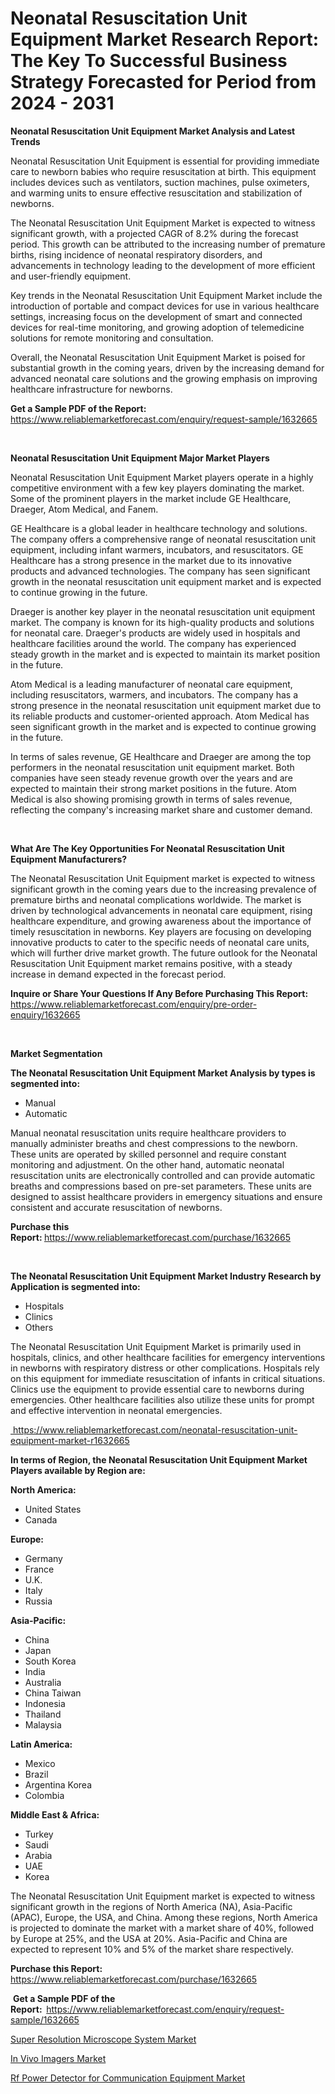 <p><h1>Neonatal Resuscitation Unit Equipment Market Research Report: The Key To Successful Business Strategy Forecasted for Period from 2024 - 2031</h1></p><p><strong>Neonatal Resuscitation Unit Equipment Market Analysis and Latest Trends</strong></p>
<p><p>Neonatal Resuscitation Unit Equipment is essential for providing immediate care to newborn babies who require resuscitation at birth. This equipment includes devices such as ventilators, suction machines, pulse oximeters, and warming units to ensure effective resuscitation and stabilization of newborns.</p><p>The Neonatal Resuscitation Unit Equipment Market is expected to witness significant growth, with a projected CAGR of 8.2% during the forecast period. This growth can be attributed to the increasing number of premature births, rising incidence of neonatal respiratory disorders, and advancements in technology leading to the development of more efficient and user-friendly equipment.</p><p>Key trends in the Neonatal Resuscitation Unit Equipment Market include the introduction of portable and compact devices for use in various healthcare settings, increasing focus on the development of smart and connected devices for real-time monitoring, and growing adoption of telemedicine solutions for remote monitoring and consultation.</p><p>Overall, the Neonatal Resuscitation Unit Equipment Market is poised for substantial growth in the coming years, driven by the increasing demand for advanced neonatal care solutions and the growing emphasis on improving healthcare infrastructure for newborns.</p></p>
<p><strong>Get a Sample PDF of the Report:&nbsp;</strong> <a href="https://www.reliablemarketforecast.com/enquiry/request-sample/1632665">https://www.reliablemarketforecast.com/enquiry/request-sample/1632665</a></p>
<p>&nbsp;</p>
<p><strong>Neonatal Resuscitation Unit Equipment Major Market Players</strong></p>
<p><p>Neonatal Resuscitation Unit Equipment Market players operate in a highly competitive environment with a few key players dominating the market. Some of the prominent players in the market include GE Healthcare, Draeger, Atom Medical, and Fanem.</p><p>GE Healthcare is a global leader in healthcare technology and solutions. The company offers a comprehensive range of neonatal resuscitation unit equipment, including infant warmers, incubators, and resuscitators. GE Healthcare has a strong presence in the market due to its innovative products and advanced technologies. The company has seen significant growth in the neonatal resuscitation unit equipment market and is expected to continue growing in the future.</p><p>Draeger is another key player in the neonatal resuscitation unit equipment market. The company is known for its high-quality products and solutions for neonatal care. Draeger's products are widely used in hospitals and healthcare facilities around the world. The company has experienced steady growth in the market and is expected to maintain its market position in the future.</p><p>Atom Medical is a leading manufacturer of neonatal care equipment, including resuscitators, warmers, and incubators. The company has a strong presence in the neonatal resuscitation unit equipment market due to its reliable products and customer-oriented approach. Atom Medical has seen significant growth in the market and is expected to continue growing in the future.</p><p>In terms of sales revenue, GE Healthcare and Draeger are among the top performers in the neonatal resuscitation unit equipment market. Both companies have seen steady revenue growth over the years and are expected to maintain their strong market positions in the future. Atom Medical is also showing promising growth in terms of sales revenue, reflecting the company's increasing market share and customer demand.</p></p>
<p>&nbsp;</p>
<p><strong>What Are The Key Opportunities For Neonatal Resuscitation Unit Equipment Manufacturers?</strong></p>
<p><p>The Neonatal Resuscitation Unit Equipment market is expected to witness significant growth in the coming years due to the increasing prevalence of premature births and neonatal complications worldwide. The market is driven by technological advancements in neonatal care equipment, rising healthcare expenditure, and growing awareness about the importance of timely resuscitation in newborns. Key players are focusing on developing innovative products to cater to the specific needs of neonatal care units, which will further drive market growth. The future outlook for the Neonatal Resuscitation Unit Equipment market remains positive, with a steady increase in demand expected in the forecast period.</p></p>
<p><strong>Inquire or Share Your Questions If Any Before Purchasing This Report:</strong> <a href="https://www.reliablemarketforecast.com/enquiry/pre-order-enquiry/1632665">https://www.reliablemarketforecast.com/enquiry/pre-order-enquiry/1632665</a></p>
<p>&nbsp;</p>
<p><strong>Market Segmentation</strong></p>
<p><strong>The Neonatal Resuscitation Unit Equipment Market Analysis by types is segmented into:</strong></p>
<p><ul><li>Manual</li><li>Automatic</li></ul></p>
<p><p>Manual neonatal resuscitation units require healthcare providers to manually administer breaths and chest compressions to the newborn. These units are operated by skilled personnel and require constant monitoring and adjustment. On the other hand, automatic neonatal resuscitation units are electronically controlled and can provide automatic breaths and compressions based on pre-set parameters. These units are designed to assist healthcare providers in emergency situations and ensure consistent and accurate resuscitation of newborns.</p></p>
<p><strong>Purchase this Report:&nbsp;</strong><a href="https://www.reliablemarketforecast.com/purchase/1632665">https://www.reliablemarketforecast.com/purchase/1632665</a></p>
<p>&nbsp;</p>
<p><strong>The Neonatal Resuscitation Unit Equipment Market Industry Research by Application is segmented into:</strong></p>
<p><ul><li>Hospitals</li><li>Clinics</li><li>Others</li></ul></p>
<p><p>The Neonatal Resuscitation Unit Equipment Market is primarily used in hospitals, clinics, and other healthcare facilities for emergency interventions in newborns with respiratory distress or other complications. Hospitals rely on this equipment for immediate resuscitation of infants in critical situations. Clinics use the equipment to provide essential care to newborns during emergencies. Other healthcare facilities also utilize these units for prompt and effective intervention in neonatal emergencies.</p></p>
<p><a href="https://www.reliablemarketforecast.com/neonatal-resuscitation-unit-equipment-market-r1632665">&nbsp;https://www.reliablemarketforecast.com/neonatal-resuscitation-unit-equipment-market-r1632665</a></p>
<p><strong>In terms of Region, the Neonatal Resuscitation Unit Equipment Market Players available by Region are:</strong></p>
<p>
    <p> <strong> North America: </strong>
        <ul>
            <li>United States</li>
            <li>Canada</li>
        </ul>
        </p> 
    <p> <strong> Europe: </strong>
        <ul>
            <li>Germany</li>
            <li>France</li>
            <li>U.K.</li>
            <li>Italy</li>
            <li>Russia</li>
        </ul>
        </p> 
    <p> <strong> Asia-Pacific: </strong>
        <ul>
            <li>China</li>
            <li>Japan</li>
            <li>South Korea</li>
            <li>India</li>
            <li>Australia</li>
            <li>China Taiwan</li>
            <li>Indonesia</li>
            <li>Thailand</li>
            <li>Malaysia</li>
        </ul>
        </p> 
    <p> <strong> Latin America: </strong>
        <ul>
            <li>Mexico</li>
            <li>Brazil</li>
            <li>Argentina Korea</li>
            <li>Colombia</li>
        </ul>
        </p> 
    <p> <strong> Middle East & Africa: </strong>
        <ul>
            <li>Turkey</li>
            <li>Saudi</li>
            <li>Arabia</li>
            <li>UAE</li>
            <li>Korea</li>
        </ul>
    </p>
    </p>
<p><p>The Neonatal Resuscitation Unit Equipment market is expected to witness significant growth in the regions of North America (NA), Asia-Pacific (APAC), Europe, the USA, and China. Among these regions, North America is projected to dominate the market with a market share of 40%, followed by Europe at 25%, and the USA at 20%. Asia-Pacific and China are expected to represent 10% and 5% of the market share respectively.</p></p>
<p><strong>Purchase this Report: </strong><a href="https://www.reliablemarketforecast.com/purchase/1632665">https://www.reliablemarketforecast.com/purchase/1632665</a></p>
<p>&nbsp;<strong>Get a Sample PDF of the Report:&nbsp;&nbsp;</strong><a href="https://www.reliablemarketforecast.com/enquiry/request-sample/1632665">https://www.reliablemarketforecast.com/enquiry/request-sample/1632665</a></p>
<p><strong></strong></p>
<p><p><a href="https://medium.com/@elisamohr1927/super-resolution-microscope-system-market-research-report-market-forecast-and-growth-prospects-141294f36616">Super Resolution Microscope System Market</a></p><p><a href="https://medium.com/@hsjri2637/global-in-vivo-imagers-market-size-is-expected-to-reach-at-a-cagr-of-12-3-17510200a6bf">In Vivo Imagers Market</a></p><p><a href="https://medium.com/@nettieboyle39/global-rf-power-detector-for-communication-equipment-market-is-projected-to-grow-at-a-cagr-of-5-9-8fc879efb73f">Rf Power Detector for Communication Equipment Market</a></p></p>